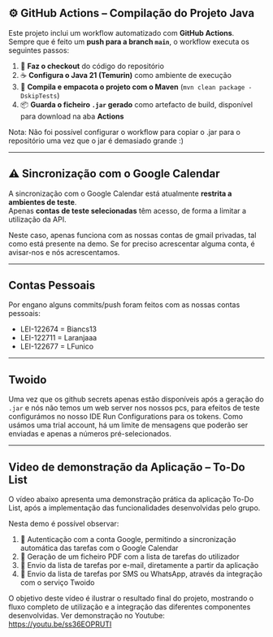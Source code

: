 ## ⚙️ GitHub Actions – Compilação do Projeto Java

Este projeto inclui um workflow automatizado com **GitHub Actions**.  
Sempre que é feito um **push para a branch `main`**, o workflow executa os seguintes passos:

1. 🧾 **Faz o checkout** do código do repositório  
2. ☕ **Configura o Java 21 (Temurin)** como ambiente de execução  
3. 🧱 **Compila e empacota o projeto com o Maven** (`mvn clean package -DskipTests`)  
4. 📦 **Guarda o ficheiro `.jar` gerado** como artefacto de build, disponível para download na aba **Actions**
   
Nota: Não foi possível configurar o workflow para copiar o .jar para o repositório uma vez que o jar é demasiado grande :)

---

## ⚠️ Sincronização com o Google Calendar

A sincronização com o Google Calendar está atualmente **restrita a ambientes de teste**.  
Apenas **contas de teste selecionadas** têm acesso, de forma a limitar a utilização da API.

Neste caso, apenas funciona com as nossas contas de gmail privadas, tal como está presente na demo. Se for preciso acrescentar alguma conta, é avisar-nos e nós acrescentamos.

---
## Contas Pessoais

Por engano alguns commits/push foram feitos com as nossas contas pessoais:
 - LEI-122674 = Biancs13
 - LEI-122711 = Laranjaaa
 - LEI-122677 = LFunico

---
## Twoido
Uma vez que os github secrets apenas estão disponíveis após a geração do  `.jar` e nós não temos um web server nos nossos pcs, para efeitos de teste configurámos no nosso IDE Run Configurations para os tokens.
Como usámos uma trial account, há um limite de mensagens que poderão ser enviadas e apenas a números pré-selecionados.

---
## Video de demonstração da Aplicação – To-Do List

O vídeo abaixo apresenta uma demonstração prática da aplicação To-Do List, após a implementação das funcionalidades desenvolvidas pelo grupo.

Nesta demo é possível observar:

1. 📅 Autenticação com a conta Google, permitindo a sincronização automática das tarefas com o Google Calendar
2. 🧾 Geração de um ficheiro PDF com a lista de tarefas do utilizador
3. 📧 Envio da lista de tarefas por e-mail, diretamente a partir da aplicação
4. 📲 Envio da lista de tarefas por SMS ou WhatsApp, através da integração com o serviço Twoido
   
O objetivo deste vídeo é ilustrar o resultado final do projeto, mostrando o fluxo completo de utilização e a integração das diferentes componentes desenvolvidas. Ver demonstração no Youtube: https://youtu.be/ss36EOPRUTI
